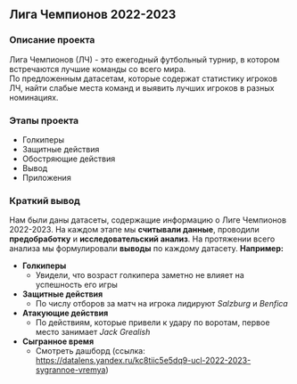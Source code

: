 ## Лига Чемпионов 2022-2023
### Описание проекта
Лига Чемпионов (ЛЧ) - это ежегодный футбольный турнир, в котором встречаются лучшие команды со всего мира.<br>
По предложенным датасетам, которые содержат статистику игроков ЛЧ, найти слабые места команд и выявить лучших игроков в разных номинациях.<br>
### Этапы проекта
- Голкиперы
- Защитные действия
- Обостряющие действия
- Вывод
- Приложения
### Краткий вывод
Нам были даны датасеты, содержащие информацию о Лиге Чемпионов 2022-2023. На каждом этапе мы **считывали данные**, проводили **предобработку** и **исследовательский анализ**. На протяжении всего анализа мы формулировали **выводы** по каждому датасету. **Например:**
- **Голкиперы**
    - Увидели, что возраст голкипера заметно не влияет на успешность его игры
- **Защитные действия**
    - По числу отборов за матч на игрока лидируют *Salzburg* и *Benfica*
- **Атакующие действия**
    - По действиям, которые привели к удару по воротам, первое место занимает *Jack Grealish*
- **Сыгранное время**
    - Смотреть дашборд (ссылка: https://datalens.yandex.ru/kc8tiic5e5dq9-ucl-2022-2023-sygrannoe-vremya)